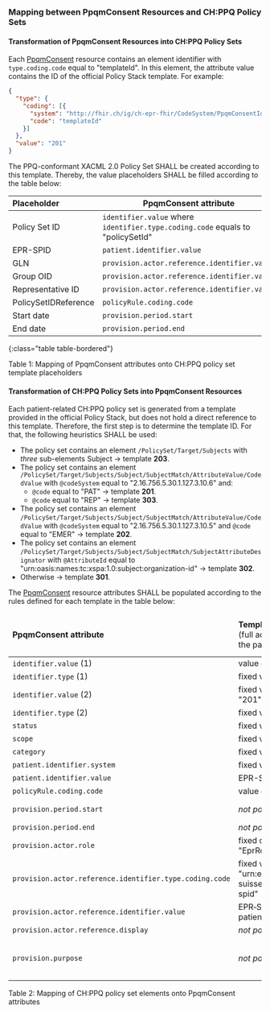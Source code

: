 ### Mapping between PpqmConsent Resources and CH:PPQ Policy Sets

#### Transformation of PpqmConsent Resources into CH:PPQ Policy Sets

Each [PpqmConsent](StructureDefinition-PpqmConsent.html) resource contains an element identifier with
`type.coding.code` equal to "templateId". In this element, the attribute value contains the ID of the official
Policy Stack template. For example:

```json
{ 
  "type": {
    "coding": [{
      "system": "http://fhir.ch/ig/ch-epr-fhir/CodeSystem/PpqmConsentIdentifierType",
      "code": "templateId"
    }]
  },
  "value": "201" 
}
```

The PPQ-conformant XACML 2.0 Policy Set SHALL be created according to this template. Thereby, the value placeholders
SHALL be filled according to the table below:

| Placeholder          | PpqmConsent attribute                                                          |
|:---------------------|--------------------------------------------------------------------------------|
| Policy Set ID        | `identifier.value` where `identifier.type.coding.code` equals to "policySetId" |
| EPR-SPID             | `patient.identifier.value`                                                     |
| GLN                  | `provision.actor.reference.identifier.value`                                   |
| Group OID            | `provision.actor.reference.identifier.value`                                   |
| Representative ID    | `provision.actor.reference.identifier.value`                                   |
| PolicySetIDReference | `policyRule.coding.code`                                                       |
| Start date           | `provision.period.start`                                                       |
| End date             | `provision.period.end`                                                         |
{:class="table table-bordered"}

Table 1: Mapping of PpqmConsent attributes onto CH:PPQ policy set template placeholders

#### Transformation of CH:PPQ Policy Sets into PpqmConsent Resources

Each patient-related CH:PPQ policy set is generated from a template provided in the official Policy Stack, but does
not hold a direct reference to this template. Therefore, the first step is to determine the template ID. For that,
the following heuristics SHALL be used:
- The policy set contains an element `/PolicySet/Target/Subjects` with _three_ sub-elements Subject → template **203**.
- The policy set contains an element `/PolicySet/Target/Subjects/Subject/SubjectMatch/AttributeValue/CodedValue` with
  `@codeSystem` equal to "2.16.756.5.30.1.127.3.10.6" and:
  - `@code` equal to "PAT" → template **201**.
  - `@code` equal to "REP" → template **303**.
- The policy set contains an element `/PolicySet/Target/Subjects/Subject/SubjectMatch/AttributeValue/CodedValue` with
  `@codeSystem` equal to "2.16.756.5.30.1.127.3.10.5" and `@code` equal to "EMER" → template **202**.
- The policy set contains an element `/PolicySet/Target/Subjects/Subject/SubjectMatch/SubjectAttributeDesignator` with
  `@AttributeId` equal to "urn:oasis:names:tc:xspa:1.0:subject:organization-id" → template **302**.
- Otherwise → template **301**.

The [PpqmConsent](StructureDefinition-PpqmConsent.html) resource attributes SHALL be populated according to the
rules defined for each template in the table below:

<table class="table table-bordered">
	<thead>
		<tr>
			<td><strong>PpqmConsent attribute</strong></td>
			<td><strong>Template 201</strong><br>(full access for the patient)</td>
			<td><strong>Template 202</strong><br>(confidentiality level for emergency access)</td>
			<td><strong>Template 203</strong><br>(minimal confidentiality level for upload)</td>
			<td><strong>Template 301</strong><br>(individual access permissions)</td>
			<td><strong>Template 302</strong><br>(group access permissions)</td>
			<td><strong>Template 303</strong><br>(full access for the patient's representative)</td>
		</tr>
	</thead>
	<tbody>
		<tr>
			<td><code>identifier.value</code> (1)</td>
			<td colspan="6">value of <code>/PolicySet/@PolicySetId</code></td>
		</tr>
		<tr>
			<td><code>identifier.type</code> (1)</td>
			<td colspan="6">fixed value: code "http://fhir.ch/ig/ch-epr-fhir/CodeSystem/PpqmConsentIdentifierType|policySetId"</td>
		</tr>
		<tr>
			<td><code>identifier.value</code> (2)</td>
			<td>fixed value: "201"</td>
			<td>fixed value: "202"</td>
			<td>fixed value: "203"</td>
			<td>fixed value: "301"</td>
			<td>fixed value: "302"</td>
			<td>fixed value: "303"</td>
		</tr>
		<tr>
			<td><code>identifier.type</code> (2)</td>
			<td colspan="6">fixed value: code "http://fhir.ch/ig/ch-epr-fhir/CodeSystem/PpqmConsentIdentifierType|templateId"</td>
		</tr>
		<tr>
			<td><code>status</code></td>
			<td colspan="6">fixed value: code "active"</td>
		</tr>
		<tr>
			<td><code>scope</code></td>
			<td colspan="6">fixed value: code "http://terminology.hl7.org/CodeSystem/consentscope|patient-privacy"</td>
		</tr>
		<tr>
			<td><code>category</code></td>
			<td colspan="6">fixed value: code "http://terminology.hl7.org/CodeSystem/v3-ActCode|INFA"</td>
		</tr>
		<tr>
			<td><code>patient.identifier.system</code></td>
			<td colspan="6">fixed value: "urn:oid:2.16.756.5.30.1.127.3.10.3" (OID of EPR-SPID in URN format)</td>
		</tr>
		<tr>
			<td><code>patient.identifier.value</code></td>
			<td colspan="6">EPR-SPID of the patient</td>
		</tr>
		<tr>
			<td><code>policyRule.coding.code</code></td>
			<td colspan="6">value of <code>/PolicySet/PolicySetIdReference</code></td>
		</tr>
		<tr>
			<td><code>provision.period.start</code></td>
			<td><em>not populated</em></td>
			<td><em>not populated</em></td>
			<td><em>not populated</em></td>
			<td>allowed only if the end date is provided</td>
			<td>optional</td>
			<td><em>not populated</em></td>
		</tr>
		<tr>
			<td><code>provision.period.end</code></td>
			<td><em>not populated</em></td>
			<td><em>not populated</em></td>
			<td><em>not populated</em></td>
			<td>optional</td>
			<td>required</td>
			<td><em>not populated</em></td>
		</tr>
		<tr>
			<td><code>provision.actor.role</code></td>
			<td>fixed code: "EprRole|PAT"</td>
			<td>fixed code: "EprRole|HCP"</td>
			<td>fixed code: "EprRole|HCP"</td>
			<td>fixed code: "EprRole|HCP"</td>
			<td>fixed code: "EprRole|HCP"</td>
			<td>fixed code: "EprRole|REP"</td>
		</tr>
		<tr>
			<td><code>provision.actor.reference.identifier.type.coding.code</code></td>
			<td>fixed value: "urn:e-health-suisse:2015:epr-spid"</td>
			<td><em>not populated</em></td>
			<td><em>not populated</em></td>
			<td>fixed value: "urn:gs1:gln"</td>
			<td>fixed value: "urn:oasis: names:tc:xspa: 1.0:subject:organization-id"</td>
			<td>fixed value: "urn:e-health-suisse:representative-id"</td>
		</tr>
		<tr>
			<td><code>provision.actor.reference.identifier.value</code></td>
			<td>EPR‑SPID of the patient</td>
			<td><em>not populated</em></td>
			<td><em>not populated</em></td>
			<td>GLN of the healthcare professional</td>
			<td>OID of the HCP group, in URN format</td>
			<td>ID of the patient's representative</td>
		</tr>
		<tr>
			<td><code>provision.actor.reference.display</code></td>
			<td><em>not populated</em></td>
			<td>fixed value: "all"</td>
			<td>fixed value: "all"</td>
			<td><em>not populated</em></td>
			<td><em>not populated</em></td>
			<td><em>not populated</em></td>
		</tr>
		<tr>
			<td><code>provision.purpose</code></td>
			<td><em>not populated</em></td>
			<td>fixed value: code "EprPurposeOfUse|EMER"</td>
			<td>fixed value: set of codes "EprPurposeOfUse|NORM", "EprPurposeOfUse|AUTO" , "EprPurposeOfUse|DICOM_AUTO"</td>
			<td>fixed value: code "EprPurposeOfUse|NORM"</td>
			<td>fixed value: code "EprPurposeOfUse|NORM"</td>
			<td><em>not populated</em></td>
		</tr>
	</tbody>
</table>

Table 2: Mapping of CH:PPQ policy set elements onto PpqmConsent attributes

